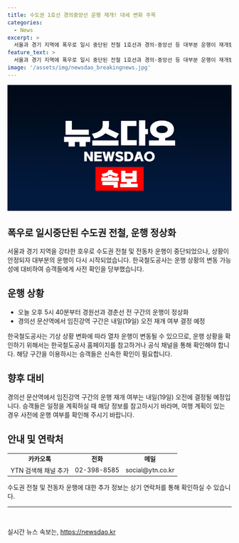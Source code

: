 ```yaml
---
title: 수도권 1호선 경의중앙선 운행 재개! 대세 변화 주목
categories:
  - News
excerpt: >
  서울과 경기 지역에 폭우로 일시 중단된 전철 1호선과 경의·중앙선 등 대부분 운행이 재개됐습니다. 오늘 오후 5시 40분부터 경원선과 경춘선 운행이 정상화 되었으며, 내일 임진강역 구간은 운행 상황을 고려해 결정될 예정입니다. 한국철도공사는 기상 상황에 따라 운행이 변동될 수 있으니 홈페이지 등에서 확인을 당부했습니다. 수도권 전철 1호선과 일부 구간은 경기 지역의 호우로 중단된 적이 있었습니다.
feature_text: >
  서울과 경기 지역에 폭우로 일시 중단된 전철 1호선과 경의·중앙선 등 대부분 운행이 재개됐습니다. 오늘 오후 5시 40분부터 경원선과 경춘선 운행이 정상화 되었으며, 내일 임진강역 구간은 운행 상황을 고려해 결정될 예정입니다. 한국철도공사는 기상 상황에 따라 운행이 변동될 수 있으니 홈페이지 등에서 확인을 당부했습니다. 수도권 전철 1호선과 일부 구간은 경기 지역의 호우로 중단된 적이 있었습니다.
image: '/assets/img/newsdao_breakingnews.jpg'
---
```


<p><img src="/assets/img/newsdao_breakingnews.jpg" alt="bookingtag 속보" /></p>

<h2>폭우로 일시중단된 수도권 전철, 운행 정상화</h2>

<p data-ke-size="size16">서울과 경기 지역을 강타한 호우로 수도권 전철 및 전동차 운행이 중단되었으나, 상황이 안정되자 대부분의 운행이 다시 시작되었습니다. 한국철도공사는 운행 상황의 변동 가능성에 대비하여 승객들에게 사전 확인을 당부했습니다.</p>

<h2 data-ke-size="size26">운행 상황</h2>

<ul>
  <li>오늘 오후 5시 40분부터 경원선과 경춘선 전 구간의 운행이 정상화</li>
  <li>경의선 문산역에서 임진강역 구간은 내일(19일) 오전 재개 여부 결정 예정</li>
</ul>

<p data-ke-size="size16">한국철도공사는 기상 상황 변화에 따라 열차 운행이 변동될 수 있으므로, 운행 상황을 확인하기 위해서는 한국철도공사 홈페이지를 참고하거나 공식 채널을 통해 확인해야 합니다. 해당 구간을 이용하시는 승객들은 신속한 확인이 필요합니다.</p>

<h2 data-ke-size="size26">향후 대비</h2>

<p data-ke-size="size16">경의선 문산역에서 임진강역 구간의 운행 재개 여부는 내일(19일) 오전에 결정될 예정입니다. 승객들은 일정을 계획하실 때 해당 정보를 참고하시기 바라며, 여행 계획이 있는 경우 사전에 운행 여부를 확인해 주시기 바랍니다.</p>

<h2 data-ke-size="size26">안내 및 연락처</h2>

<table>
  <tr>
    <td style="text-align: center; height: 17px;"><b>카카오톡</b></td>
    <td style="text-align: center; height: 17px;"><b>전화</b></td>
    <td style="text-align: center; height: 17px;"><b>메일</b></td>
  </tr>
  <tr>
    <td style="text-align: center; height: 17px;">YTN 검색해 채널 추가</td>
    <td style="text-align: center; height: 17px;">02-398-8585</td>
    <td style="text-align: center; height: 17px;">social@ytn.co.kr</td>
  </tr>
</table>

<p data-ke-size="size16">수도권 전철 및 전동차 운행에 대한 추가 정보는 상기 연락처를 통해 확인하실 수 있습니다.</p>

<hr>

<p data-ke-size="size16">&nbsp;</p>
실시간 뉴스 속보는, <a href="https://newsdao.kr" rel="dofollow">https://newsdao.kr</a>


